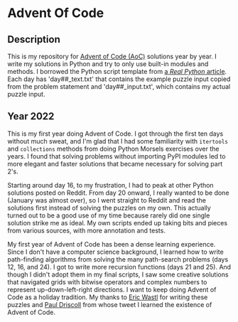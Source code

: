 # Advent Of Code

## Description

This is my repository for [Advent of Code (AoC)](https://adventofcode.com/) solutions year by year. I write my solutions in Python and try to only use built-in modules and methods. I borrowed the Python script template from [a *Real Python* article](https://realpython.com/python-advent-of-code/#the-structure-of-a-solution). Each day has 'day##_text.txt' that contains the example puzzle input copied from the problem statement and 'day##_input.txt', which contains my actual puzzle input. 

## Year 2022

This is my first year doing Advent of Code. I got through the first ten days without much sweat, and I'm glad that I had some familiarity with `itertools` and `collections` methods from doing Python Morsels exercises over the years. I found that solving problems without importing PyPI modules led to more elegant and faster solutions that became necessary for solving part 2's. 

Starting around day 16, to my frustration, I had to peak at other Python solutions posted on Reddit. From day 20 onward, I really wanted to be done (January was almost over), so I went straight to Reddit and read the solutions first instead of solving the puzzles on my own. This actually turned out to be a good use of my time because rarely did one single solution strike me as ideal. My own scripts ended up taking bits and pieces from various sources, with more annotation and tests. 

My first year of Advent of Code has been a dense learning experience. Since I don't have a computer science background, I learned how to write path-finding algorithms from solving the many path-search problems (days 12, 16, and 24). I got to write more recursion functions (days 21 and 25). And though I didn't adopt them in my final scripts, I saw some creative solutions that navigated grids with bitwise operators and complex numbers to represent up-down-left-right directions. I want to keep doing Advent of Code as a holiday tradition. My thanks to [Eric Wastl](https://adventofcode.com/2022/about) for writing these puzzles and [Paul Driscoll](https://twitter.com/driscollis?s=20) from whose tweet I learned the existence of Advent of Code.

